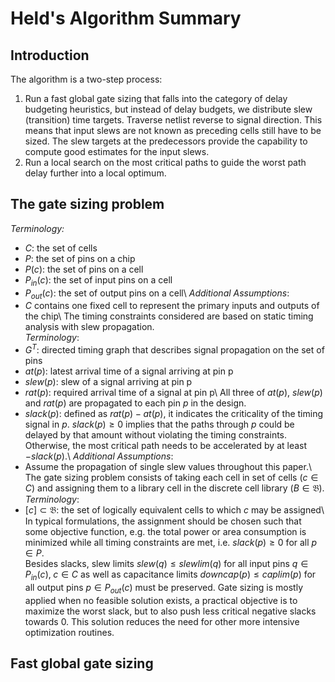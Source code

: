 # Held's Algorithm Summary
## Introduction
The algorithm is a two-step process:
1. Run a fast global gate sizing that falls into the category of delay budgeting heuristics, but instead of delay budgets, we distribute slew (transition) time targets. Traverse netlist reverse to signal direction. This means that input slews are not known as preceding cells still have to be sized. The slew targets at the predecessors provide the capability to compute good estimates for the input slews.
2. Run a local search on the most critical paths to guide the worst path delay further into a local optimum.
## The gate sizing problem
*Terminology:*
- $C$: the set of cells
- $P$: the set of pins on a chip
- $P(c)$: the set of pins on a cell
- $P_{in}(c)$: the set of input pins on a cell
- $P_{out}(c)$: the set of output pins on a cell\\
*Additional Assumptions*:
- $C$ contains one fixed cell to represent the primary inputs and outputs of the chip\\
The timing constraints considered are based on static timing analysis with slew propagation.\
*Terminology*:
- $G^T$: directed timing graph that describes signal propagation on the set of pins
- $at(p)$: latest arrival time of a signal arriving at pin p
- $slew(p)$: slew of a signal arriving at pin p
- $rat(p)$: required arrival time of a signal at pin p\\
All three of $at(p)$, $slew(p)$ and $rat(p)$ are propagated to each pin $p$ in the design.
- $slack(p)$: defined as $rat(p)-at(p)$, it indicates the criticality of the timing signal in $p$. $slack(p)\geq 0$ implies that the paths through $p$ could be delayed by that amount without violating the timing constraints. Otherwise, the most critical path needs to be accelerated by at least $-slack(p)$.\\
*Additional Assumptions*:
- Assume the propagation of single slew values throughout this paper.\\
The gate sizing problem consists of taking each cell in set of cells ($c\in C$) and assigning them to a library cell in the discrete cell library ($B\in \mathfrak{B}$).\
*Terminology*:
- $[c] \subset \mathfrak{B}$: the set of logically equivalent cells to which $c$ may be assigned\\
In typical formulations, the assignment should be chosen such that some objective function, e.g. the total power or area consumption is minimized while all timing constraints are met, i.e. $slack(p)\geq0$ for all $p\in P$.\
Besides slacks, slew limits $slew(q)\leq slewlim(q)$ for all input pins $q\in P_{in}(c),\;c\in C$ as well as capacitance limits $downcap(p)\leq caplim(p)$ for all output pins $p\in P_{out}(c)$ must be preserved.
Gate sizing is mostly applied when no feasible solution exists, a practical objective is to maximize the worst slack, but to also push less critical negative slacks towards 0. This solution reduces the need for other more intensive optimization routines.
## Fast global gate sizing
